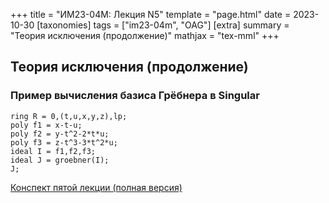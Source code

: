 +++
title = "ИМ23-04М: Лекция N5"
template = "page.html"
date = 2023-10-30
[taxonomies]
tags = ["im23-04m", "OAG"]
[extra]
summary = "Теория исключения (продолжение)"
mathjax = "tex-mml"
+++

## Теория исключения (продолжение)

### Пример вычисления базиса Грёбнера в Singular

```
ring R = 0,(t,u,x,y,z),lp;
poly f1 = x-t-u;
poly f2 = y-t^2-2*t*u;
poly f3 = z-t^3-3*t^2*u;
ideal I = f1,f2,f3;
ideal J = groebner(I);
J;
```

[Конспект пятой лекции (полная версия)](/2023_10_30_LectureV.pdf)